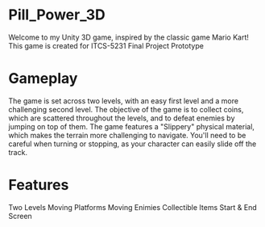 # Pill_Power_3D
Welcome to my Unity 3D game, inspired by the classic game Mario Kart! This game is created for ITCS-5231 Final Project Prototype

# Gameplay
The game is set across two levels, with an easy first level and a more challenging second level. The objective of the game is to collect coins, which are scattered throughout the levels, and to defeat enemies by jumping on top of them.
The game features a "Slippery" physical material, which makes the terrain more challenging to navigate. You'll need to be careful when turning or stopping, as your character can easily slide off the track.

# Features
Two Levels
Moving Platforms
Moving Enimies
Collectible Items
Start & End Screen
